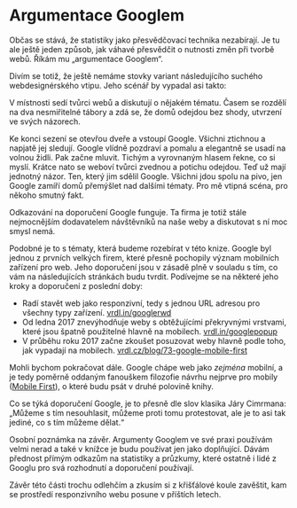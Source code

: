 # Argumentace Googlem

Občas se stává, že statistiky jako přesvědčovací technika nezabírají. Je tu ale ještě jeden způsob, jak váhavé přesvědčit o nutnosti změn při tvorbě webů. Říkám mu „argumentace Googlem“.

Divím se totiž, že ještě nemáme stovky variant následujícího suchého webdesignérského vtipu. Jeho scénář by vypadal asi takto: 

V místnosti sedí tvůrci webů a diskutují o nějakém tématu. Časem se rozdělí na dva nesmiřitelné tábory a zdá se, že domů odejdou bez shody, utvrzení ve svých názorech. 

Ke konci sezení se otevřou dveře a vstoupí Google. Všichni ztichnou a napjatě jej sledují. Google vlídně pozdraví a pomalu a elegantně se usadí na volnou židli. Pak začne mluvit. Tichým a vyrovnaným hlasem řekne, co si myslí. Krátce nato se weboví tvůrci zvednou a potichu odejdou. Teď už mají jednotný názor. Ten, který jim sdělil Google. Všichni jdou spolu na pivo, jen Google zamíří domů přemýšlet nad dalšími tématy. Pro mě vtipná scéna, pro někoho smutný fakt. 

Odkazování na doporučení Google funguje. Ta firma je totiž stále nejmocnějším dodavatelem návštěvníků na naše weby a diskutovat s ní moc smysl nemá. 

Podobné je to s tématy, která budeme rozebírat v této knize. Google byl jednou z prvních velkých firem, které přesně pochopily význam mobilních zařízení pro web. Jeho doporučení jsou v zásadě plně v souladu s tím, co vám na následujících stránkách budu tvrdit. Podívejme se na některé jeho kroky a doporučení z poslední doby:

- Radí stavět web jako responzivní, tedy s jednou URL adresou pro všechny typy zařízení. [vrdl.in/googlerwd](https://developers.google.com/webmasters/mobile-sites/mobile-seo/responsive-design)
- Od ledna 2017 znevýhodňuje weby s obtěžujícími překryvnými vrstvami, které jsou špatně použitelné hlavně na mobilech. [vrdl.in/googlepopup](http://blog.bloxxter.cz/google-od-ledna-2017-penalizuje-weby-s-obtezujicimi-popupy/)
- V průběhu roku 2017 začne zkoušet posuzovat weby hlavně podle toho, jak vypadají na mobilech. [vrdl.cz/blog/73-google-mobile-first](http://www.vzhurudolu.cz/blog/73-google-mobile-first)

Mohli bychom pokračovat dále. Google chápe web jako *zejména* mobilní, a je tedy poměrně oddaným fanouškem filozofie návrhu nejprve pro mobily ([Mobile First](mobile-first.md)), o které budu psát v druhé polovině knihy.

Co se týká doporučení Google, je to přesně dle slov klasika Járy Cimrmana: „Můžeme s tím nesouhlasit, můžeme proti tomu protestovat, ale je to asi tak jediné, co s tím můžeme dělat.“ 

Osobní poznámka na závěr. Argumenty Googlem ve své praxi používám velmi nerad a také v knížce je budu používat jen jako doplňující. Dávám přednost přímým odkazům na statistiky a průzkumy, které ostatně i lidé z Googlu pro svá rozhodnutí a doporučení používají.

Závěr této části trochu odlehčím a zkusím si z křišťálové koule zavěštit, kam se prostředí responzivního webu posune v příštích letech.

